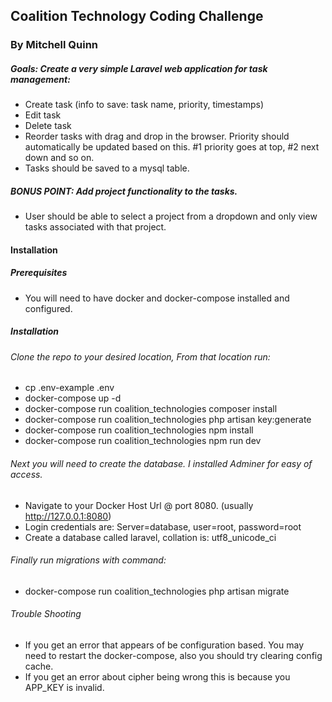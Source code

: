 ## Coalition Technology Coding Challenge
### By Mitchell Quinn

##### Goals: Create a very simple Laravel web application for task management: 
* Create task (info to save: task name, priority, timestamps) 
* Edit task 
* Delete task 
* Reorder tasks with drag and drop in the browser. Priority should automatically be updated based on this. #1 priority goes at top, #2 next down and so on. 
* Tasks should be saved to a mysql table.

##### BONUS POINT: Add project functionality to the tasks. 

* User should be able to select a project from a dropdown and only view tasks associated with that project.

#### Installation

##### Prerequisites
* You will need to have docker and docker-compose installed and configured. 

##### Installation
###### Clone the repo to your desired location, From that location run:
* cp .env-example .env
* docker-compose up -d
* docker-compose run coalition_technologies composer install
* docker-compose run coalition_technologies php artisan key:generate
* docker-compose run coalition_technologies npm install
* docker-compose run coalition_technologies npm run dev
 
###### Next you will need to create the database. I installed Adminer for easy of access.
 * Navigate to your Docker Host Url @ port 8080. (usually http://127.0.0.1:8080)
 * Login credentials are: Server=database, user=root, password=root
 * Create a database called laravel, collation is: 	utf8_unicode_ci
 
###### Finally run migrations with command:
 * docker-compose run coalition_technologies php artisan migrate
 
###### Trouble Shooting
* If you get an error that appears of be configuration based. You may need to restart the docker-compose, also you should try clearing config cache.
* If you get an error about cipher being wrong this is because you APP_KEY is invalid. 

